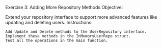 Exercise 3: Adding More Repository Methods
Objective:

Extend your repository interface to support more advanced features like updating and deleting users.
Instructions:

    Add Update and Delete methods to the UserRepository interface.
    Implement these methods in the InMemoryUserRepo struct.
    Test all the operations in the main function.